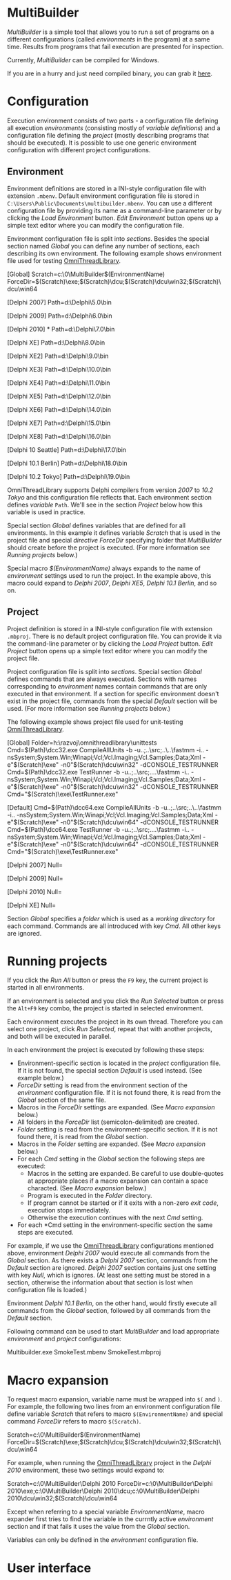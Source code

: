 # MultiBuilder

*MultiBuilder* is a simple tool that allows you to run a set of programs on a different configurations (called *environments* in the program) at a same time. Results from programs that fail execution are presented for inspection.

Currently, *MultiBuilder* can be compiled for Windows. 

If you are in a hurry and just need compiled binary, you can grab it [here](https://drive.google.com/open?id=1b9MSuDiQ3nq3JF60vY0Z6CpEkCkCHZyn).

# Configuration

Execution environment consists of two parts - a configuration file defining all execution *environments* (consisting mostly of *variable definitions*) and a configuration file defining the *project* (mostly describing programs that should be executed). It is possible to use one generic environment configuration with different project configurations.

## Environment

Environment definitions are stored in a INI-style configuration file with extension `.mbenv`. Default environment configuration file is stored in `C:\Users\Public\Documents\multibuilder.mbenv`. You can use a different configuration file by providing its name as a command-line parameter or by clicking the *Load Environment* button. *Edit Environment* button opens up a simple text editor where you can modify the configuration file.

Environment configuration file is split into *sections*. Besides the special section named *Global* you can define any number of sections, each describing its own environment. The following example shows environment file used for testing [OmniThreadLibrary](http://www.omnithreadlibrary.com).

[Global]
Scratch=c:\0\MultiBuilder\$(EnvironmentName)
ForceDir=$(Scratch)\exe;$(Scratch)\dcu;$(Scratch)\dcu\win32;$(Scratch)\dcu\win64

[Delphi 2007]
Path=d:\Delphi\5.0\bin

[Delphi 2009]
Path=d:\Delphi\6.0\bin

[Delphi 2010]                     *
Path=d:\Delphi\7.0\bin

[Delphi XE]
Path=d:\Delphi\8.0\bin

[Delphi XE2]
Path=d:\Delphi\9.0\bin

[Delphi XE3]
Path=d:\Delphi\10.0\bin

[Delphi XE4]
Path=d:\Delphi\11.0\bin

[Delphi XE5]
Path=d:\Delphi\12.0\bin

[Delphi XE6]
Path=d:\Delphi\14.0\bin

[Delphi XE7]
Path=d:\Delphi\15.0\bin

[Delphi XE8]
Path=d:\Delphi\16.0\bin

[Delphi 10 Seattle]
Path=d:\Delphi\17.0\bin

[Delphi 10.1 Berlin]
Path=d:\Delphi\18.0\bin

[Delphi 10.2 Tokyo]
Path=d:\Delphi\19.0\bin

OmniThreadLibrary supports Delphi compilers from version *2007* to *10.2 Tokyo* and this configuration file reflects that. Each environment section defines *variable* `Path`. We'll see in the section *Project* below how this variable is used in practice. 

Special section *Global* defines variables that are defined for all environments. In this example it defines variable *Scratch* that is used in the project file and special *directive* *ForceDir* specifying folder that *MultiBuilder* should create before the project is executed. (For more information see *Running projects* below.) 

Special macro *$(EnvironmentName)* always expands to the name of *environment* settings used to run the project. In the example above, this macro could expand to *Delphi 2007*, *Delphi XE5*, *Delphi 10.1 Berlin*, and so on.

## Project

Project definition is stored in a INI-style configuration file with extension `.mbproj`. There is no default project configuration file. You can provide it via the command-line parameter or by clicking the *Load Project* button. *Edit Project* button opens up a simple text editor where you can modify the project file.

Project configuration file is split into *sections*. Special section *Global* defines commands that are always executed. Sections with names corresponding to *environment* names contain commands that are only executed in that environment. If a section for specific environment doesn't exist in the project file, commands from the special *Default* section will be used. (For more information see *Running projects* below.)  
 
The following example shows project file used for unit-testing [OmniThreadLibrary](http://www.omnithreadlibrary.com).

[Global]
Folder=h:\razvoj\omnithreadlibrary\unittests
Cmd=$(Path)\dcc32.exe CompileAllUnits -b -u..;..\src;..\..\fastmm -i.. -nsSystem;System.Win;Winapi;Vcl;Vcl.Imaging;Vcl.Samples;Data;Xml -e"$(Scratch)\exe" -n0"$(Scratch)\dcu\win32" -dCONSOLE_TESTRUNNER
Cmd=$(Path)\dcc32.exe TestRunner -b -u..;..\src;..\..\fastmm -i.. -nsSystem;System.Win;Winapi;Vcl;Vcl.Imaging;Vcl.Samples;Data;Xml -e"$(Scratch)\exe" -n0"$(Scratch)\dcu\win32" -dCONSOLE_TESTRUNNER
Cmd="$(Scratch)\exe\TestRunner.exe"

[Default]
Cmd=$(Path)\dcc64.exe CompileAllUnits -b -u..;..\src;..\..\fastmm -i.. -nsSystem;System.Win;Winapi;Vcl;Vcl.Imaging;Vcl.Samples;Data;Xml -e"$(Scratch)\exe" -n0"$(Scratch)\dcu\win64" -dCONSOLE_TESTRUNNER
Cmd=$(Path)\dcc64.exe TestRunner -b -u..;..\src;..\..\fastmm -i.. -nsSystem;System.Win;Winapi;Vcl;Vcl.Imaging;Vcl.Samples;Data;Xml -e"$(Scratch)\exe" -n0"$(Scratch)\dcu\win64" -dCONSOLE_TESTRUNNER
Cmd="$(Scratch)\exe\TestRunner.exe"

[Delphi 2007]
Null=

[Delphi 2009]
Null=

[Delphi 2010]
Null=

[Delphi XE]
Null=

Section *Global* specifies a *folder* which is used as a *working directory* for each command. Commands are all introduced with key *Cmd*. All other keys are ignored.

# Running projects

If you click the *Run All* button or press the `F9` key, the current project is started in all environments.

If an environment is selected and you click the *Run Selected* button or press the `Alt+F9` key combo, the project is started in selected environment.

Each environment executes the project in its own thread. Therefore you can select one project, click *Run Selected*, repeat that with another projects, and both will be executed in parallel.

In each environment the project is executed by following these steps:

- Environment-specific section is located in the *project* configuration file. If it is not found, the special section *Default* is used instead. (See example below.)
- *ForceDir* setting is read from the environment section of the *environment* configuration file. If it is not found there, it is read from the *Global* section of the same file.
- Macros in the *ForceDir* settings are expanded. (See *Macro expansion* below.)
- All folders in the *ForceDir* list (semicolon-delimited) are created.
- *Folder* setting is read from the environment-specific section. If it is not found there, it is read from the *Global* section. 
- Macros in the *Folder* setting are expanded. (See *Macro expansion* below.)
- For each *Cmd* setting in the *Global* section the following steps are executed:
    - Macros in the setting are expanded. Be careful to use double-quotes at appropriate places if a macro expansion can contain a space characted. (See *Macro expansion* below.)  
    - Program is executed in the *Folder* directory.
    - If program cannot be started or if it exits with a non-zero *exit code*, execution stops immediately.
    - Otherwise the execution continues with the next *Cmd* setting.
- For each *Cmd setting in the environment-specific section the same steps are executed.

For example, if we use the [OmniThreadLibrary](http://www.omnithreadlibrary.com) configurations mentioned above, environment *Delphi 2007* would execute all commands from the *Global* section. As there exists a *Delphi 2007* section, commands from the *Default* section are ignored. *Delphi 2007* section contains just one setting with key *Null*, which is ignores. (At least one setting must be stored in a section, otherwise the information about that section is lost when configuration file is loaded.)  

Environment *Delphi 10.1 Berlin*, on the other hand, would firstly execute all commands from the *Global* section, followed by all commands from the *Default* section.

Following command can be used to start *MultiBuilder* and load appropriate *environment* and *project* configurations:

Multibuilder.exe SmokeTest.mbenv SmokeTest.mbproj 

# Macro expansion

To request macro expansion, variable name must be wrapped into `$(` and `)`. For example, the following two lines from an environment configuration file define variable *Scratch* that refers to macro `$(EnvironmentName)` and special command *ForceDir* refers to macro `$(Scratch)`.   

Scratch=c:\0\MultiBuilder\$(EnvironmentName)
ForceDir=$(Scratch)\exe;$(Scratch)\dcu;$(Scratch)\dcu\win32;$(Scratch)\dcu\win64

For example, when running the [OmniThreadLibrary](http://www.omnithreadlibrary.com) project in the *Delphi 2010* environment, these two settings would expand to:

Scratch=c:\0\MultiBuilder\Delphi 2010
ForceDir=c:\0\MultiBuilder\Delphi 2010\exe;c:\0\MultiBuilder\Delphi 2010\dcu;c:\0\MultiBuilder\Delphi 2010\dcu\win32;$(Scratch)\dcu\win64

Except when referring to a special variable *EnvironmentName*, macro expander first tries to find the variable in the currntly active *environment* section and if that fails it uses the value from the *Global* section.

Variables can only be defined in the *environment* configuration file.

# User interface

